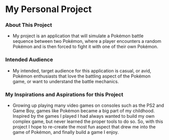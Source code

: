 # My Personal Project

### About This Project
- My project is an application that will simulate a Pokémon battle sequence 
  between two Pokémon, where a player encounters a random Pokémon
  and is then forced to fight it with one of their own Pokémon.

### Intended Audience
- My intended, target audience for this application is casual, or avid, Pokémon enthusiasts
  that love the battling aspect of the Pokémon game, or want to understand the battle mechanics.

### My Inspirations and Aspirations for this Project
- Growing up playing many video games on consoles such as the PS2 and Game Boy, 
  games like Pokémon became a big part of my childhood. 
  Inspired by the games I played I had always wanted to build my own complex game, 
  but never learned the proper tools to do so.
  So, with this project I hope to re-create the most fun aspect that drew me into the game of Pokémon,
  and finally build a game I enjoy.